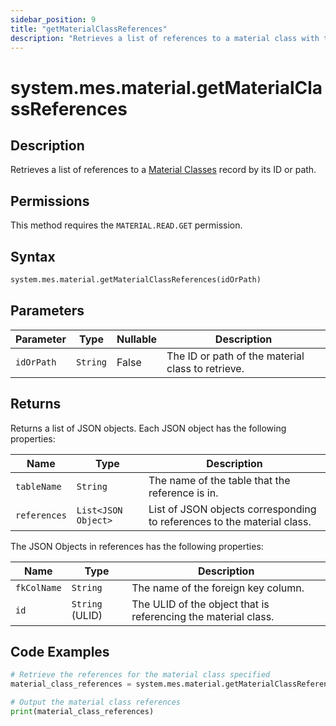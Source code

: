 ```yaml
---
sidebar_position: 9
title: "getMaterialClassReferences"
description: "Retrieves a list of references to a material class with the given ID or path."
---
```


# system.mes.material.getMaterialClassReferences

## Description

Retrieves a list of references to a [Material Classes](../../data-model/material-model/material-class) record by its ID or path.


## Permissions

This method requires the `MATERIAL.READ.GET` permission.

## Syntax

```python
system.mes.material.getMaterialClassReferences(idOrPath)
```

## Parameters

| Parameter  | Type     | Nullable | Description                                       |
|------------|----------|----------|---------------------------------------------------|
| `idOrPath` | `String` | False    | The ID or path of the material class to retrieve. |

## Returns

Returns a list of JSON objects. Each JSON object has the following properties:

| Name         | Type                | Description                                                             |
|--------------|---------------------|-------------------------------------------------------------------------|
| `tableName`  | `String`            | The name of the table that the reference is in.                         |
| `references` | `List<JSON Object>` | List of JSON objects corresponding to references to the material class. |

The JSON Objects in references has the following properties:

| Name        | Type            | Description                                                    |
|-------------|-----------------|----------------------------------------------------------------|
| `fkColName` | `String`        | The name of the foreign key column.                            |
| `id`        | `String` (ULID) | The ULID of the object that is referencing the material class. |

## Code Examples

```python
# Retrieve the references for the material class specified
material_class_references = system.mes.material.getMaterialClassReferences('RAW')

# Output the material class references
print(material_class_references)
```
